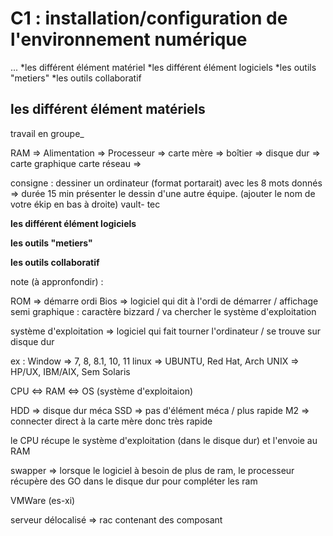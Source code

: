 
# C1 : installation/configuration de l'environnement numérique

  ...
*les différent élément matériel
*les différent élément logiciels
*les outils "metiers"
*les outils collaboratif

## les différent élément matériels

travail en groupe_

  RAM => 
  Alimentation =>
  Processeur =>
  carte mère =>
  boîtier =>
  disque dur =>
  carte graphique
  carte réseau =>

  consigne : dessiner un ordinateur (format portarait) avec les 8 mots donnés => durée 15 min
  présenter le dessin d'une autre équipe. (ajouter le nom de votre ékip en bas à droite) vault- tec

**les différent élément logiciels**




**les outils "metiers"**


  **les outils collaboratif**




note (à appronfondir) : 

ROM => démarre ordi
Bios => logiciel qui dit à l'ordi de démarrer / affichage semi graphique : caractère bizzard / va chercher le système d'exploitation

système d'exploitation => logiciel qui fait tourner l'ordinateur / se trouve sur disque dur

ex : Window => 7, 8, 8.1, 10, 11
     linux => UBUNTU, Red Hat, Arch
     UNIX => HP/UX, IBM/AIX, Sem Solaris


CPU <=> RAM <=> OS (système d'exploitaion)


HDD => disque dur méca
SSD => pas d'élément méca / plus rapide
M2 => connecter direct à la carte mère donc très rapide

le CPU récupe le système d'exploitation (dans le disque dur) et l'envoie au RAM

swapper => lorsque le logiciel à besoin de plus de ram, le processeur récupère des GO dans le disque dur pour compléter les ram

VMWare (es-xi)

serveur délocalisé => rac contenant des composant 



